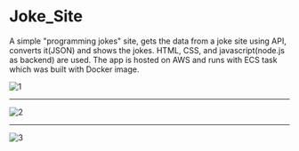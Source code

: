 # Joke_Site
A simple "programming jokes" site, gets the data from a joke site using API, converts it(JSON) and shows the jokes. HTML, CSS, and javascript(node.js as backend) are used. The app is hosted on AWS and runs with ECS task which was built with Docker image.


![1](https://user-images.githubusercontent.com/81565589/219950210-e9fdb1e8-b8d4-4fae-b0da-cbe3e4662d8f.PNG)

------------------------------------------------------------------------------------------------------------

![2](https://user-images.githubusercontent.com/81565589/219950292-71a51649-0dc8-4e30-b4da-a61e1eb81f66.PNG)

------------------------------------------------------------------------------------------------------------

![3](https://user-images.githubusercontent.com/81565589/219950310-3d4365b0-7277-4511-b15a-240722f50fc7.PNG)
